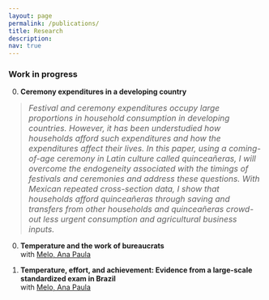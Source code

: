 ```yaml
---
layout: page
permalink: /publications/
title: Research
description: 
nav: true
---
```


### Work in progress ###

0. **Ceremony expenditures in a developing country**
> <font size="3"> _Festival and ceremony expenditures occupy large proportions in household consumption in developing countries.  However, it has been understudied how households afford such expenditures and how the expenditures affect their lives.  In this paper, using a coming-of-age ceremony in Latin culture called quinceañeras, I will overcome the endogeneity associated with the timings of festivals and ceremonies and address these questions.  With Mexican repeated cross-section data, I show that households afford quinceañeras through saving and transfers from other households and quinceañeras crowd-out less urgent consumption and agricultural business inputs._ </font>

0. **Temperature and the work of bureaucrats**  
with [Melo, Ana Paula](https://sites.google.com/view/anamelo/)

0. **Temperature, effort, and achievement: Evidence from a large-scale standardized exam in Brazil**  
with [Melo, Ana Paula](https://sites.google.com/view/anamelo/)


